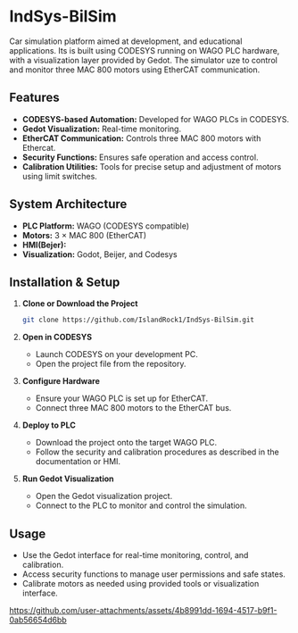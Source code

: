 # IndSys-BilSim

Car simulation platform aimed at development, and educational applications. Its is built using CODESYS running on WAGO PLC hardware, with a visualization layer provided by Gedot. The simulator uze to control and monitor three MAC 800 motors using EtherCAT communication.

## Features

- **CODESYS-based Automation:** Developed for WAGO PLCs in CODESYS.
- **Gedot Visualization:** Real-time monitoring.
- **EtherCAT Communication:** Controls three MAC 800 motors with Ethercat.
- **Security Functions:** Ensures safe operation and access control.
- **Calibration Utilities:** Tools for precise setup and adjustment of motors using limit switches.


## System Architecture

- **PLC Platform:** WAGO (CODESYS compatible)
- **Motors:** 3 × MAC 800 (EtherCAT)
- **HMI(Bejer):** 
- **Visualization:** Godot, Beijer, and Codesys

## Installation & Setup

1. **Clone or Download the Project**
    ```bash
    git clone https://github.com/IslandRock1/IndSys-BilSim.git
    ```

2. **Open in CODESYS**
   - Launch CODESYS on your development PC.
   - Open the project file from the repository.

3. **Configure Hardware**
   - Ensure your WAGO PLC is set up for EtherCAT.
   - Connect three MAC 800 motors to the EtherCAT bus.

4. **Deploy to PLC**
   - Download the project onto the target WAGO PLC.
   - Follow the security and calibration procedures as described in the documentation or HMI.

5. **Run Gedot Visualization**
   - Open the Gedot visualization project.
   - Connect to the PLC to monitor and control the simulation.
  
## Usage

- Use the Gedot interface for real-time monitoring, control, and calibration.
- Access security functions to manage user permissions and safe states.
- Calibrate motors as needed using provided tools or visualization interface.




https://github.com/user-attachments/assets/4b8991dd-1694-4517-b9f1-0ab56654d6bb


